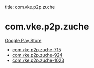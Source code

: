 title: com.vke.p2p.zuche
# com.vke.p2p.zuche


[Google Play Store](https://play.google.com/store/apps/details?id=com.vke.p2p.zuche)


* [com.vke.p2p.zuche-715](./com.vke.p2p.zuche-715/)
* [com.vke.p2p.zuche-924](./com.vke.p2p.zuche-924/)
* [com.vke.p2p.zuche-1023](./com.vke.p2p.zuche-1023/)